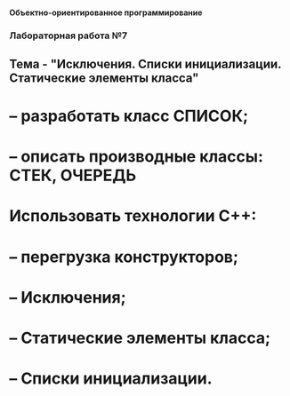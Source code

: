 ####                                    Объектно-ориентированное программирование
###                                              Лабораторная работа №7
##    Тема - "Исключения. Списки инициализации. Статические элементы класса"
#           – разработать класс СПИСОК;
#           – описать производные классы: СТЕК, ОЧЕРЕДЬ
#
#         Использовать технологии С++:
#           – перегрузка конструкторов;
#           – Исключения;
#           – Статические элементы класса;
#           – Списки инициализации.

